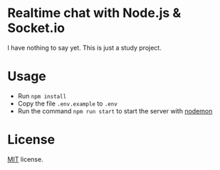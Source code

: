 # Realtime chat with Node.js & Socket.io
I have nothing to say yet. This is just a study project.

# Usage
* Run `npm install`
* Copy the file `.env.example` to `.env`
* Run the command `npm run start` to start the server with [nodemon](http://nodemon.io/)

# License
[MIT](LICENSE) license.
